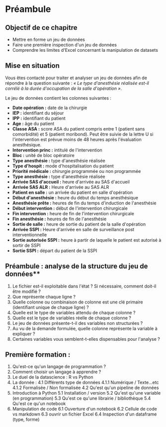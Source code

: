 # Préambule

## Objectif de ce chapitre

- Mettre en forme un jeu de données
- Faire une première inspection d'un jeu de données
- Comprendre les limites d'Excel concernant la manipulation de datasets

## Mise en situation

Vous êtes contacté pour traiter et analyser un jeu de données afin de répondre à la question suivante :
*« Le type d'anesthésie réalisée est-il corrélé à la durée d'occupation de la salle d'opération »*.

Le jeu de données contient les colonnes suivantes :

- **Date opération :** date de la chirurgie
- **IEP :** identifiant du séjour
- **IPP :** identifiant du patient
- **Age :** âge du patient
- **Classe ASA :** score ASA du patient compris entre 1 (patient sans comorbidité) et 5 (patient moribond). Peut être suivie de la lettre U si l'intervention est prévue moins de 48 heures après l'évaluation anesthésique.
- **Intervention princ :** intitulé de l'intervention
- **Bloc :** unité de bloc opératoire
- **Type anesthésie :** type d'anesthésie réalisée
- **Type d'hospit :** mode d'hospitalisation du patient
- **Priorité médicale :** chirurgie programmée ou non programmée
- **Type anesthésie :** type d'anesthésie réalisée
- **Arrivée SAS d'accueil :** heure d'arrivée au SAS d'accueil
- **Arrivée SAS ALR :** Heure d'arrivée au SAS ALR
- **Patient en salle :** un arrivée du patient en salle d'opération
- **Début d'anesthésie :** heure du début du temps anesthésique
- **Anesthésie prête :** heures de fin du temps d'induction de l'anesthésie
- **Début intervention :** début de l'intervention chirurgicale
- **Fin intervention :** heure de fin de l'intervention chirurgicale
- **Fin anesthésie :** heures de fin de l'anesthésie
- **Sortie de salle :** heure de sortie du patient de la salle d'opération
- **Arrivée SSPI :** Heure d'arrivée en salle de surveillance post interventionnelle
- **Sortie autorisée SSPI :** heure à partir de laquelle le patient est autorisé à sortir de SSPI
- **Sortie SSPI :** départ du patient de la SSPI

## Préambule : analyse de la structure du jeu de données**

1. Le fichier est-il exploitable dans l'état ? Si nécessaire, comment doit-il être modifié ?
2. Que représente chaque ligne ?
3. Quelle colonne ou combinaison de colonne est une clé primaire (identifiant unique de chaque ligne) ?
4. Quelle est le type de variables attendu de chaque colonne ?
5. Quelle est le type de variables réelle de chaque colonne ?
6. Le jeu de données présente-t-il des variables non structurées ?
7. Au vu de la demande formulée, quelle colonne représente la variable à expliquer ?
8. Certaines variables vous semblent-t-elles dispensables pour l'analyse ?

## **Première formation :**

1. Qu'est-ce qu'un langage de programmation ?
2. Comment choisir un langage à apprendre ?
3. Le duel de la datascience : R vs Python
4. La donnée :
    4.1 Différents type de données
        4.1.1 Numérique / Texte...etc
        4.1.2 Formalisée / Non formalisée
    4.2 Qu'est qu'un pipeline de données
5. Introduction à Python
    5.1 Installation / version
    5.2 Qu'est qu'une variable (en programmation)
    5.3 Qu'est ce qu'une librairie / bibliothèque
    5.4 Qu'est ce qu'un notebook 
6. Manipulation de code
    6.1 Ouverture d'un notebook
    6.2 Cellule de code vs markdown
    6.3 ouvrir un fichier Excel
    6.4 Inspection d'un dataframe (type, forme)
    
